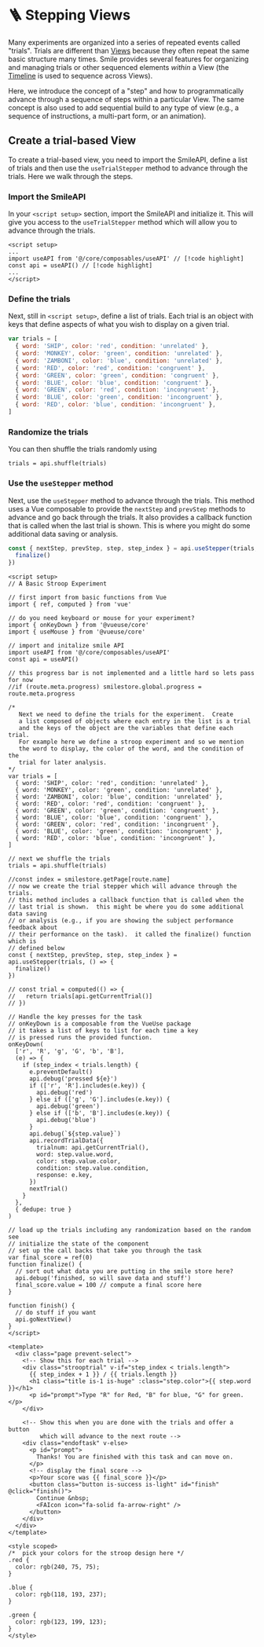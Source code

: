 # :ladder: Stepping Views

Many experiments are organized into a series of repeated events called "trials".
Trials are different than [Views](/views) because they often repeat the same
basic structure many times. Smile provides several features for organizing and
managing trials or other sequenced elements _within_ a View (the
[Timeline](/timeline) is used to sequence across Views).

Here, we introduce the concept of a "step" and how to programmatically advance
through a sequence of steps within a particular View. The same concept is also
used to add sequential build to any type of view (e.g., a sequence of
instructions, a multi-part form, or an animation).

## Create a trial-based View

To create a trial-based view, you need to import the SmileAPI, define a list of
trials and then use the `useTrialStepper` method to advance through the trials.
Here we walk through the steps.

### Import the SmileAPI

In your `<script setup>` section, import the SmileAPI and initialize it. This
will give you access to the `useTrialStepper` method which will allow you to
advance through the trials.

```vue
<script setup>
...
import useAPI from '@/core/composables/useAPI' // [!code highlight]
const api = useAPI() // [!code highlight]
...
</script>
```

### Define the trials

Next, still in `<script setup>`, define a list of trials. Each trial is an
object with keys that define aspects of what you wish to display on a given
trial.

```js
var trials = [
  { word: 'SHIP', color: 'red', condition: 'unrelated' },
  { word: 'MONKEY', color: 'green', condition: 'unrelated' },
  { word: 'ZAMBONI', color: 'blue', condition: 'unrelated' },
  { word: 'RED', color: 'red', condition: 'congruent' },
  { word: 'GREEN', color: 'green', condition: 'congruent' },
  { word: 'BLUE', color: 'blue', condition: 'congruent' },
  { word: 'GREEN', color: 'red', condition: 'incongruent' },
  { word: 'BLUE', color: 'green', condition: 'incongruent' },
  { word: 'RED', color: 'blue', condition: 'incongruent' },
]
```

### Randomize the trials

You can then shuffle the trials randomly using

```vue
trials = api.shuffle(trials)
```

### Use the `useStepper` method

Next, use the `useStepper` method to advance through the trials. This method
uses a Vue composable to provide the `nextStep` and `prevStep` methods to
advance and go back through the trials. It also provides a callback function
that is called when the last trial is shown. This is where you might do some
additional data saving or analysis.

```js
const { nextStep, prevStep, step, step_index } = api.useStepper(trials, () => {
  finalize()
})
```

```vue
<script setup>
// A Basic Stroop Experiment

// first import from basic functions from Vue
import { ref, computed } from 'vue'

// do you need keyboard or mouse for your experiment?
import { onKeyDown } from '@vueuse/core'
import { useMouse } from '@vueuse/core'

// import and initalize smile API
import useAPI from '@/core/composables/useAPI'
const api = useAPI()

// this progress bar is not implemented and a little hard so lets pass for now
//if (route.meta.progress) smilestore.global.progress = route.meta.progress

/*
   Next we need to define the trials for the experiment.  Create
   a list composed of objects where each entry in the list is a trial
   and the keys of the object are the variables that define each trial.
   For example here we define a stroop experiment and so we mention
   the word to display, the color of the word, and the condition of the
   trial for later analysis.
*/
var trials = [
  { word: 'SHIP', color: 'red', condition: 'unrelated' },
  { word: 'MONKEY', color: 'green', condition: 'unrelated' },
  { word: 'ZAMBONI', color: 'blue', condition: 'unrelated' },
  { word: 'RED', color: 'red', condition: 'congruent' },
  { word: 'GREEN', color: 'green', condition: 'congruent' },
  { word: 'BLUE', color: 'blue', condition: 'congruent' },
  { word: 'GREEN', color: 'red', condition: 'incongruent' },
  { word: 'BLUE', color: 'green', condition: 'incongruent' },
  { word: 'RED', color: 'blue', condition: 'incongruent' },
]

// next we shuffle the trials
trials = api.shuffle(trials)

//const index = smilestore.getPage[route.name]
// now we create the trial stepper which will advance through the trials.
// this method includes a callback function that is called when the
// last trial is shown.  this might be where you do some additional data saving
// or analysis (e.g., if you are showing the subject performance feedback about
// their performance on the task).  it called the finalize() function which is
// defined below
const { nextStep, prevStep, step, step_index } = api.useStepper(trials, () => {
  finalize()
})

// const trial = computed(() => {
//   return trials[api.getCurrentTrial()]
// })

// Handle the key presses for the task
// onKeyDown is a composable from the VueUse package
// it takes a list of keys to list for each time a key
// is pressed runs the provided function.
onKeyDown(
  ['r', 'R', 'g', 'G', 'b', 'B'],
  (e) => {
    if (step_index < trials.length) {
      e.preventDefault()
      api.debug('pressed ${e}')
      if (['r', 'R'].includes(e.key)) {
        api.debug('red')
      } else if (['g', 'G'].includes(e.key)) {
        api.debug('green')
      } else if (['b', 'B'].includes(e.key)) {
        api.debug('blue')
      }
      api.debug(`${step.value}`)
      api.recordTrialData({
        trialnum: api.getCurrentTrial(),
        word: step.value.word,
        color: step.value.color,
        condition: step.value.condition,
        response: e.key,
      })
      nextTrial()
    }
  },
  { dedupe: true }
)

// load up the trials including any randomization based on the random see
// initialize the state of the component
// set up the call backs that take you through the task
var final_score = ref(0)
function finalize() {
  // sort out what data you are putting in the smile store here?
  api.debug('finished, so will save data and stuff')
  final_score.value = 100 // compute a final score here
}

function finish() {
  // do stuff if you want
  api.goNextView()
}
</script>

<template>
  <div class="page prevent-select">
    <!-- Show this for each trial -->
    <div class="strooptrial" v-if="step_index < trials.length">
      {{ step_index + 1 }} / {{ trials.length }}
      <h1 class="title is-1 is-huge" :class="step.color">{{ step.word }}</h1>
      <p id="prompt">Type "R" for Red, "B" for blue, "G" for green.</p>
    </div>

    <!-- Show this when you are done with the trials and offer a button
         which will advance to the next route -->
    <div class="endoftask" v-else>
      <p id="prompt">
        Thanks! You are finished with this task and can move on.
      </p>
      <!-- display the final score -->
      <p>Your score was {{ final_score }}</p>
      <button class="button is-success is-light" id="finish" @click="finish()">
        Continue &nbsp;
        <FAIcon icon="fa-solid fa-arrow-right" />
      </button>
    </div>
  </div>
</template>

<style scoped>
/*  pick your colors for the stroop design here */
.red {
  color: rgb(240, 75, 75);
}

.blue {
  color: rgb(118, 193, 237);
}

.green {
  color: rgb(123, 199, 123);
}
</style>
```
